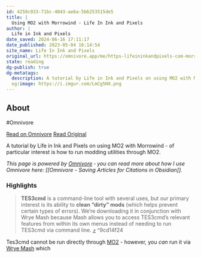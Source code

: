 ```yaml
---
id: 4258c033-71bc-4043-ae6a-5b6253515de5
title: |
  Using MO2 with Morrowind - Life In Ink and Pixels
author: |
  Life in Ink and Pixels
date_saved: 2024-06-16 17:11:17
date_published: 2023-05-04 16:14:54
site_name: Life In Ink and Pixels
original_url: https://omnivore.app/me/https-lifeininkandpixels-com-morrowind-mod-organizer-2-tutorial-1901f74e997
state: reading
dg-publish: true
dg-metatags:
  description: A tutorial by Life in Ink and Pixels on using MO2 with Morrowind - of particular interest is how to run modding utilities through MO2.
  og:image: https://i.imgur.com/LmCg5HX.png
---
```


## About

#Omnivore

[Read on Omnivore](https://omnivore.app/me/https-lifeininkandpixels-com-morrowind-mod-organizer-2-tutorial-1901f74e997)
[Read Original](https://lifeininkandpixels.com/morrowind/mod-organizer-2-tutorial/)

A tutorial by Life in Ink and Pixels on using MO2 with Morrowind - of particular interest is how to run modding utilities through MO2.

_This page is powered by [Omnivore](https://omnivore.app) ‐ you can read more about how I use Omnivore here: [[Omnivore - Saving Articles for Citations in Obsidian]]._

### Highlights

> **TES3cmd** is a command-line tool with several uses, but our primary interest is its ability to **clean “dirty” mods** (which helps prevent certain types of errors). We’re downloading it in conjunction with Wrye Mash because Mash allows you to access TES3cmd’s relevant features from within its own menus instead of needing to run TES3cmd via command line. [⤴️](https://omnivore.app/me/https-lifeininkandpixels-com-morrowind-mod-organizer-2-tutorial-1901f74e997#9cd14f24-8103-4fa8-b803-a33d24a9a3f1)  ^9cd14f24

Tes3cmd cannot be run directly through [MO2](https://www.nexusmods.com/skyrimspecialedition/mods/6194) - however, you _can_ run it via [Wrye Mash](https://www.nexusmods.com/morrowind/mods/45439) which

